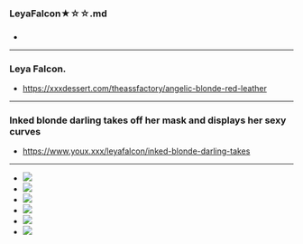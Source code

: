 ### LeyaFalcon★☆☆.md
### 

- ![]()
---
### Leya Falcon.
- https://xxxdessert.com/theassfactory/angelic-blonde-red-leather
---
### Inked blonde darling takes off her mask and displays her sexy curves
- https://www.youx.xxx/leyafalcon/inked-blonde-darling-takes
---
- ![](http://content2.babesanatomy.com/leyafalcon.puba.com/0004/02.jpg)
- ![](http://content2.babesanatomy.com/leyafalcon.puba.com/0004/03.jpg)
- ![](http://content2.babesanatomy.com/leyafalcon.puba.com/0004/04.jpg)
- ![](http://content2.babesanatomy.com/leyafalcon.puba.com/0004/11.jpg)
- ![](https://cdnwg.youx.xxx/galleries/content/2/582/2582978_4aa05bf.jpg)
- ![](https://cdnwg.youx.xxx/galleries/content/2/583/2583224_4124ce7.jpg)
